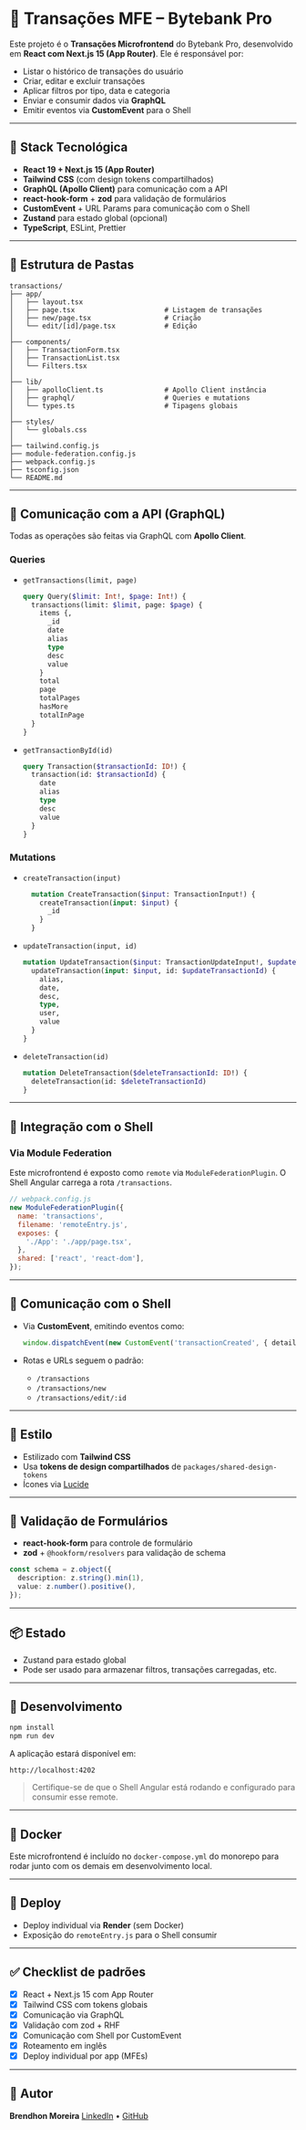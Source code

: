 # 💸 Transações MFE – Bytebank Pro

Este projeto é o **Transações Microfrontend** do Bytebank Pro, desenvolvido em **React com Next.js 15 (App Router)**. Ele é responsável por:

* Listar o histórico de transações do usuário
* Criar, editar e excluir transações
* Aplicar filtros por tipo, data e categoria
* Enviar e consumir dados via **GraphQL**
* Emitir eventos via **CustomEvent** para o Shell

---

## 🚀 Stack Tecnológica

* **React 19 + Next.js 15 (App Router)**
* **Tailwind CSS** (com design tokens compartilhados)
* **GraphQL (Apollo Client)** para comunicação com a API
* **react-hook-form** + **zod** para validação de formulários
* **CustomEvent** + URL Params para comunicação com o Shell
* **Zustand** para estado global (opcional)
* **TypeScript**, ESLint, Prettier

---

## 📁 Estrutura de Pastas

```
transactions/
├── app/
│   ├── layout.tsx
│   ├── page.tsx                      # Listagem de transações
│   ├── new/page.tsx                  # Criação
│   └── edit/[id]/page.tsx            # Edição
│
├── components/
│   ├── TransactionForm.tsx
│   ├── TransactionList.tsx
│   └── Filters.tsx
│
├── lib/
│   ├── apolloClient.ts               # Apollo Client instância
│   ├── graphql/                      # Queries e mutations
│   └── types.ts                      # Tipagens globais
│
├── styles/
│   └── globals.css
│
├── tailwind.config.js
├── module-federation.config.js
├── webpack.config.js
├── tsconfig.json
└── README.md
```

---

## 🔌 Comunicação com a API (GraphQL)

Todas as operações são feitas via GraphQL com **Apollo Client**.

### Queries

* `getTransactions(limit, page)`
  ```graphql
  query Query($limit: Int!, $page: Int!) {
    transactions(limit: $limit, page: $page) {
      items {,
        _id
        date
        alias
        type
        desc
        value
      }
      total
      page
      totalPages
      hasMore
      totalInPage
    }
  }
  ``` 
  
* `getTransactionById(id)`
  ```graphql
  query Transaction($transactionId: ID!) {
    transaction(id: $transactionId) {
      date
      alias
      type
      desc
      value
    }
  }
  ```

### Mutations

* `createTransaction(input)`
  ```graphql
    mutation CreateTransaction($input: TransactionInput!) {
      createTransaction(input: $input) {
        _id
      }
    }
  ```
* `updateTransaction(input, id)`
  ```graphql
  mutation UpdateTransaction($input: TransactionUpdateInput!, $updateTransactionId: ID!) {
    updateTransaction(input: $input, id: $updateTransactionId) {
      alias,
      date,
      desc,
      type,
      user,
      value
    }
  }
  ```

* `deleteTransaction(id)`
  ```graphql
  mutation DeleteTransaction($deleteTransactionId: ID!) {
    deleteTransaction(id: $deleteTransactionId)
  }
  ```

---

## 🧩 Integração com o Shell

### Via Module Federation

Este microfrontend é exposto como `remote` via `ModuleFederationPlugin`. O Shell Angular carrega a rota `/transactions`.

```js
// webpack.config.js
new ModuleFederationPlugin({
  name: 'transactions',
  filename: 'remoteEntry.js',
  exposes: {
    './App': './app/page.tsx',
  },
  shared: ['react', 'react-dom'],
});
```

---

## 🔁 Comunicação com o Shell

* Via **CustomEvent**, emitindo eventos como:

  ```ts
  window.dispatchEvent(new CustomEvent('transactionCreated', { detail: {...} }));
  ```
* Rotas e URLs seguem o padrão:

  * `/transactions`
  * `/transactions/new`
  * `/transactions/edit/:id`

---

## 🎨 Estilo

* Estilizado com **Tailwind CSS**
* Usa **tokens de design compartilhados** de `packages/shared-design-tokens`
* Ícones via [Lucide](https://lucide.dev/)

---

## 📑 Validação de Formulários

* **react-hook-form** para controle de formulário
* **zod** + `@hookform/resolvers` para validação de schema

```ts
const schema = z.object({
  description: z.string().min(1),
  value: z.number().positive(),
});
```

---

## 📦 Estado

* Zustand para estado global
* Pode ser usado para armazenar filtros, transações carregadas, etc.

---

## 🐳 Desenvolvimento

```bash
npm install
npm run dev
```

A aplicação estará disponível em:

```
http://localhost:4202
```

> Certifique-se de que o Shell Angular está rodando e configurado para consumir esse remote.

---

## 🐳 Docker

Este microfrontend é incluído no `docker-compose.yml` do monorepo para rodar junto com os demais em desenvolvimento local.

---

## 🚀 Deploy

* Deploy individual via **Render** (sem Docker)
* Exposição do `remoteEntry.js` para o Shell consumir

---

## ✅ Checklist de padrões

* [x] React + Next.js 15 com App Router
* [x] Tailwind CSS com tokens globais
* [x] Comunicação via GraphQL
* [x] Validação com zod + RHF
* [x] Comunicação com Shell por CustomEvent
* [x] Roteamento em inglês
* [x] Deploy individual por app (MFEs)

---

## 👥 Autor

**Brendhon Moreira**
[LinkedIn](https://www.linkedin.com/in/brendhon-moreira) • [GitHub](https://github.com/Brendhon)